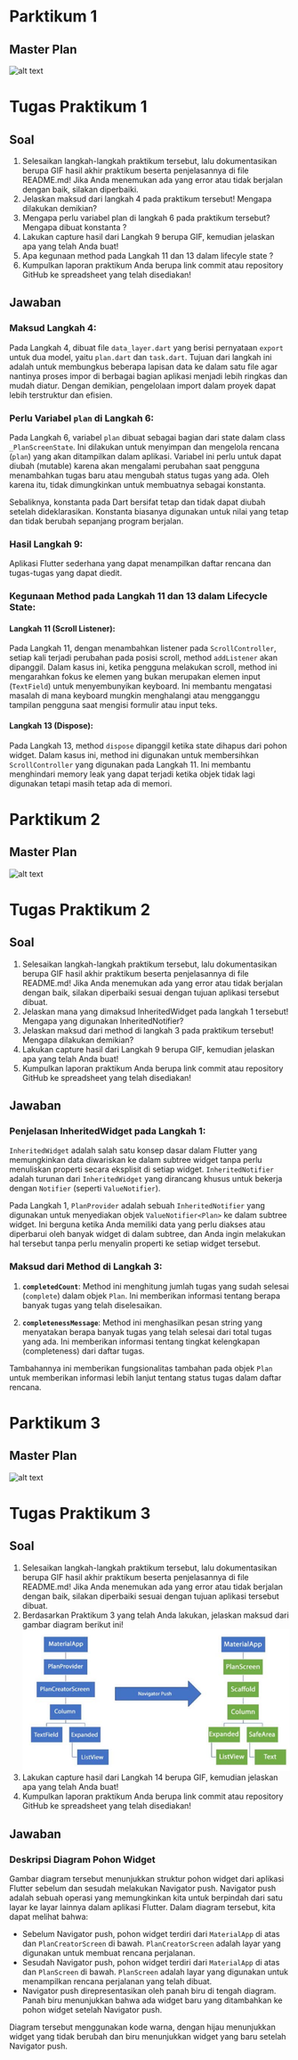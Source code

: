 # Parktikum 1
## Master Plan
![alt text](docs/img/P1.gif)

# Tugas Praktikum 1
## Soal
1. Selesaikan langkah-langkah praktikum tersebut, lalu dokumentasikan berupa GIF hasil akhir praktikum beserta penjelasannya di file README.md! Jika Anda menemukan ada yang error atau tidak berjalan dengan baik, silakan diperbaiki.
2. Jelaskan maksud dari langkah 4 pada praktikum tersebut! Mengapa dilakukan demikian?
3. Mengapa perlu variabel plan di langkah 6 pada praktikum tersebut? Mengapa dibuat konstanta ?
4. Lakukan capture hasil dari Langkah 9 berupa GIF, kemudian jelaskan apa yang telah Anda buat!
5. Apa kegunaan method pada Langkah 11 dan 13 dalam lifecyle state ?
6. Kumpulkan laporan praktikum Anda berupa link commit atau repository GitHub ke spreadsheet yang telah disediakan!

## Jawaban

### Maksud Langkah 4:

Pada Langkah 4, dibuat file `data_layer.dart` yang berisi pernyataan `export` untuk dua model, yaitu `plan.dart` dan `task.dart`. Tujuan dari langkah ini adalah untuk membungkus beberapa lapisan data ke dalam satu file agar nantinya proses impor di berbagai bagian aplikasi menjadi lebih ringkas dan mudah diatur. Dengan demikian, pengelolaan import dalam proyek dapat lebih terstruktur dan efisien.

### Perlu Variabel `plan` di Langkah 6:

Pada Langkah 6, variabel `plan` dibuat sebagai bagian dari state dalam class `_PlanScreenState`. Ini dilakukan untuk menyimpan dan mengelola rencana (`plan`) yang akan ditampilkan dalam aplikasi. Variabel ini perlu untuk dapat diubah (mutable) karena akan mengalami perubahan saat pengguna menambahkan tugas baru atau mengubah status tugas yang ada. Oleh karena itu, tidak dimungkinkan untuk membuatnya sebagai konstanta.

Sebaliknya, konstanta pada Dart bersifat tetap dan tidak dapat diubah setelah dideklarasikan. Konstanta biasanya digunakan untuk nilai yang tetap dan tidak berubah sepanjang program berjalan.

### Hasil Langkah 9:

Aplikasi Flutter sederhana yang dapat menampilkan daftar rencana dan tugas-tugas yang dapat diedit.

### Kegunaan Method pada Langkah 11 dan 13 dalam Lifecycle State:

#### Langkah 11 (Scroll Listener):

Pada Langkah 11, dengan menambahkan listener pada `ScrollController`, setiap kali terjadi perubahan pada posisi scroll, method `addListener` akan dipanggil. Dalam kasus ini, ketika pengguna melakukan scroll, method ini mengarahkan fokus ke elemen yang bukan merupakan elemen input (`TextField`) untuk menyembunyikan keyboard. Ini membantu mengatasi masalah di mana keyboard mungkin menghalangi atau mengganggu tampilan pengguna saat mengisi formulir atau input teks.

#### Langkah 13 (Dispose):

Pada Langkah 13, method `dispose` dipanggil ketika state dihapus dari pohon widget. Dalam kasus ini, method ini digunakan untuk membersihkan `ScrollController` yang digunakan pada Langkah 11. Ini membantu menghindari memory leak yang dapat terjadi ketika objek tidak lagi digunakan tetapi masih tetap ada di memori.

# Parktikum 2
## Master Plan
![alt text](docs/img/P2.gif)

# Tugas Praktikum 2
## Soal
1. Selesaikan langkah-langkah praktikum tersebut, lalu dokumentasikan berupa GIF hasil akhir praktikum beserta penjelasannya di file README.md! Jika Anda menemukan ada yang error atau tidak berjalan dengan baik, silakan diperbaiki sesuai dengan tujuan aplikasi tersebut dibuat.
2. Jelaskan mana yang dimaksud InheritedWidget pada langkah 1 tersebut! Mengapa yang digunakan InheritedNotifier?
3. Jelaskan maksud dari method di langkah 3 pada praktikum tersebut! Mengapa dilakukan demikian?
4. Lakukan capture hasil dari Langkah 9 berupa GIF, kemudian jelaskan apa yang telah Anda buat!
5. Kumpulkan laporan praktikum Anda berupa link commit atau repository GitHub ke spreadsheet yang telah disediakan!
## Jawaban

### Penjelasan InheritedWidget pada Langkah 1:

`InheritedWidget` adalah salah satu konsep dasar dalam Flutter yang memungkinkan data diwariskan ke dalam subtree widget tanpa perlu menuliskan properti secara eksplisit di setiap widget. `InheritedNotifier` adalah turunan dari `InheritedWidget` yang dirancang khusus untuk bekerja dengan `Notifier` (seperti `ValueNotifier`).

Pada Langkah 1, `PlanProvider` adalah sebuah `InheritedNotifier` yang digunakan untuk menyediakan objek `ValueNotifier<Plan>` ke dalam subtree widget. Ini berguna ketika Anda memiliki data yang perlu diakses atau diperbarui oleh banyak widget di dalam subtree, dan Anda ingin melakukan hal tersebut tanpa perlu menyalin properti ke setiap widget tersebut.

### Maksud dari Method di Langkah 3:

1. **`completedCount`**: Method ini menghitung jumlah tugas yang sudah selesai (`complete`) dalam objek `Plan`. Ini memberikan informasi tentang berapa banyak tugas yang telah diselesaikan.

2. **`completenessMessage`**: Method ini menghasilkan pesan string yang menyatakan berapa banyak tugas yang telah selesai dari total tugas yang ada. Ini memberikan informasi tentang tingkat kelengkapan (completeness) dari daftar tugas.

Tambahannya ini memberikan fungsionalitas tambahan pada objek `Plan` untuk memberikan informasi lebih lanjut tentang status tugas dalam daftar rencana.

# Parktikum 3
## Master Plan
![alt text](docs/img/P3.gif)

# Tugas Praktikum 3
## Soal
1. Selesaikan langkah-langkah praktikum tersebut, lalu dokumentasikan berupa GIF hasil akhir praktikum beserta penjelasannya di file README.md! Jika Anda menemukan ada yang error atau tidak berjalan dengan baik, silakan diperbaiki sesuai dengan tujuan aplikasi tersebut dibuat.
2. Berdasarkan Praktikum 3 yang telah Anda lakukan, jelaskan maksud dari gambar diagram berikut ini!
   ![alt text](docs/img/M1.png)
3. Lakukan capture hasil dari Langkah 14 berupa GIF, kemudian jelaskan apa yang telah Anda buat!
4. Kumpulkan laporan praktikum Anda berupa link commit atau repository GitHub ke spreadsheet yang telah disediakan!
## Jawaban

### Deskripsi Diagram Pohon Widget

Gambar diagram tersebut menunjukkan struktur pohon widget dari aplikasi Flutter sebelum dan sesudah melakukan Navigator push. Navigator push adalah sebuah operasi yang memungkinkan kita untuk berpindah dari satu layar ke layar lainnya dalam aplikasi Flutter. Dalam diagram tersebut, kita dapat melihat bahwa:

- Sebelum Navigator push, pohon widget terdiri dari `MaterialApp` di atas dan `PlanCreatorScreen` di bawah. `PlanCreatorScreen` adalah layar yang digunakan untuk membuat rencana perjalanan.
- Sesudah Navigator push, pohon widget terdiri dari `MaterialApp` di atas dan `PlanScreen` di bawah. `PlanScreen` adalah layar yang digunakan untuk menampilkan rencana perjalanan yang telah dibuat.
- Navigator push direpresentasikan oleh panah biru di tengah diagram. Panah biru menunjukkan bahwa ada widget baru yang ditambahkan ke pohon widget setelah Navigator push.

Diagram tersebut menggunakan kode warna, dengan hijau menunjukkan widget yang tidak berubah dan biru menunjukkan widget yang baru setelah Navigator push.
